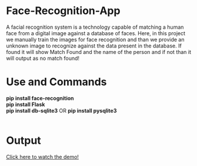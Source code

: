 # Face-Recognition-App
A facial recognition system is a technology capable of matching a human face from a digital image against a database of faces. Here, in this project we manually train the images for face recognition and than we provide an unknown image to recognize against the data present in the database. If found it will show Match Found and the name of the person and if not than it will output as no match found!

# Use and Commands
<strong>pip install face-recognition</strong></br>
<strong>pip install Flask</strong></br>
<strong>pip install db-sqlite3</strong> OR <strong>pip install pysqlite3</strong></br></br>

# Output
<a href="https://drive.google.com/file/d/1KkJrcg-ZnfpEeVuIxeSCFOWL8A1go46b/view?usp=sharing" target="_blank" title="Face-Recognition-App-Demo">Click here to watch the demo!</a>